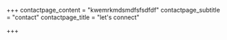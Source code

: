 +++
contactpage_content = "kwemrkmdsmdfsfsdfdf"
contactpage_subtitle = "contact"
contactpage_title = "let's connect"

+++
